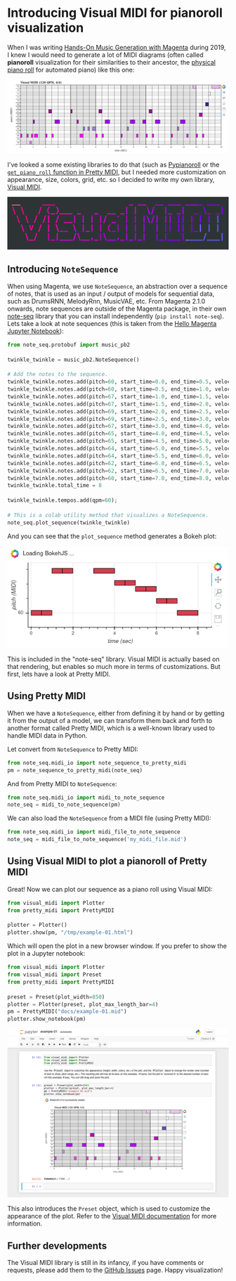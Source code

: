 # Introducing Visual MIDI for pianoroll visualization

When I was writing [Hands-On Music Generation with Magenta](https://www.packtpub.com/data/hands-on-music-generation-with-magenta) during 2019, I knew I would need to generate a lot of MIDI diagrams (often called **pianoroll** visualization for their similarities to their ancestor, the [physical piano roll](https://en.wikipedia.org/wiki/Piano_roll) for automated piano) like this one:

![Visual MIDI pianoroll example 01](visual-midi-example-01.png)

I've looked a some existing libraries to do that (such as [Pypianoroll](https://salu133445.github.io/pypianoroll/visualization.html) or the [`get_piano_roll` function in Pretty MIDI](https://github.com/craffel/pretty-midi/blob/78e33ab1c24e1156529320ea127dd51d57f7ab99/pretty_midi/instrument.py#L76), but I needed more customization on appearance, size, colors, grid, etc. so I decided to write my own library, [Visual MIDI](https://github.com/dubreuia/visual_midi).

![Visual MIDI logo](visual-midi-logo-dark.png)

## Introducing `NoteSequence`

When using Magenta, we use `NoteSequence`, an abstraction over a sequence of notes, that is used as an input / output of models for sequential data, such as DrumsRNN, MelodyRnn, MusicVAE, etc.  From Magenta 2.1.0 onwards, note sequences are outside of the Magenta package, in their own [note-seq](https://github.com/magenta/note-seq) library that you can install independently (`pip install note-seq`). Lets take a look at note sequences (this is taken from the [Hello Magenta Jupyter Notebook](https://colab.research.google.com/notebooks/magenta/hello_magenta/hello_magenta.ipynb)):

```python
from note_seq.protobuf import music_pb2

twinkle_twinkle = music_pb2.NoteSequence()

# Add the notes to the sequence.
twinkle_twinkle.notes.add(pitch=60, start_time=0.0, end_time=0.5, velocity=80)
twinkle_twinkle.notes.add(pitch=60, start_time=0.5, end_time=1.0, velocity=80)
twinkle_twinkle.notes.add(pitch=67, start_time=1.0, end_time=1.5, velocity=80)
twinkle_twinkle.notes.add(pitch=67, start_time=1.5, end_time=2.0, velocity=80)
twinkle_twinkle.notes.add(pitch=69, start_time=2.0, end_time=2.5, velocity=80)
twinkle_twinkle.notes.add(pitch=69, start_time=2.5, end_time=3.0, velocity=80)
twinkle_twinkle.notes.add(pitch=67, start_time=3.0, end_time=4.0, velocity=80)
twinkle_twinkle.notes.add(pitch=65, start_time=4.0, end_time=4.5, velocity=80)
twinkle_twinkle.notes.add(pitch=65, start_time=4.5, end_time=5.0, velocity=80)
twinkle_twinkle.notes.add(pitch=64, start_time=5.0, end_time=5.5, velocity=80)
twinkle_twinkle.notes.add(pitch=64, start_time=5.5, end_time=6.0, velocity=80)
twinkle_twinkle.notes.add(pitch=62, start_time=6.0, end_time=6.5, velocity=80)
twinkle_twinkle.notes.add(pitch=62, start_time=6.5, end_time=7.0, velocity=80)
twinkle_twinkle.notes.add(pitch=60, start_time=7.0, end_time=8.0, velocity=80) 
twinkle_twinkle.total_time = 8

twinkle_twinkle.tempos.add(qpm=60);

# This is a colab utility method that visualizes a NoteSequence.
note_seq.plot_sequence(twinkle_twinkle)
```

And you can see that the `plot_sequence` method generates a Bokeh plot:

![Bokeh Plot example 01](bokeh-plot-example-01.png)

This is included in the "note-seq" library. Visual MIDI is actually based on that rendering, but enables so much more in terms of customizations. But first, lets have a look at Pretty MIDI.

## Using Pretty MIDI

When we have a `NoteSequence`, either from defining it by hand or by getting it from the output of a model, we can transform them back and forth to another format called Pretty MIDI, which is a well-known library used to handle MIDI data in Python.

Let convert from `NoteSequence` to Pretty MIDI:

```python
from note_seq.midi_io import note_sequence_to_pretty_midi
pm = note_sequence_to_pretty_midi(note_seq)
```

And from Pretty MIDI to `NoteSequence`:

```python
from note_seq.midi_io import midi_to_note_sequence
note_seq = midi_to_note_sequence(pm)
```

We can also load the `NoteSequence` from a MIDI file (using Pretty MIDI):

```python
from note_seq.midi_io import midi_file_to_note_sequence
note_seq = midi_file_to_note_sequence('my_midi_file.mid')
```

## Using Visual MIDI to plot a pianoroll of Pretty MIDI

Great! Now we can plot our sequence as a piano roll using Visual MIDI:

```python
from visual_midi import Plotter
from pretty_midi import PrettyMIDI

plotter = Plotter()
plotter.show(pm, "/tmp/example-01.html")
```

Which will open the plot in a new browser window. If you prefer to show the plot in a Jupyter notebook:

```python
from visual_midi import Plotter
from visual_midi import Preset
from pretty_midi import PrettyMIDI

preset = Preset(plot_width=850)
plotter = Plotter(preset, plot_max_length_bar=4)
pm = PrettyMIDI("docs/example-01.mid")
plotter.show_notebook(pm)
```

![Visual MIDI Jupyter notebook example 01](visual-midi-example-01-notebook.png)

This also introduces the `Preset` object, which is used to customize the appearance of the plot. Refer to the [Visual MIDI documentation](https://github.com/dubreuia/visual_midi) for more information.

## Further developments

The Visual MIDI library is still in its infancy, if you have comments or requests, please add them to the [GitHub Issues](https://github.com/dubreuia/visual_midi/issues) page. Happy visualization!

